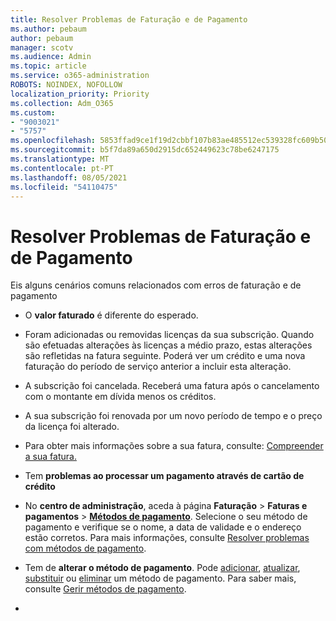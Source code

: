 ```yaml
---
title: Resolver Problemas de Faturação e de Pagamento
ms.author: pebaum
author: pebaum
manager: scotv
ms.audience: Admin
ms.topic: article
ms.service: o365-administration
ROBOTS: NOINDEX, NOFOLLOW
localization_priority: Priority
ms.collection: Adm_O365
ms.custom:
- "9003021"
- "5757"
ms.openlocfilehash: 5853ffad9ce1f19d2cbbf107b83ae485512ec539328fc609b507e41e1a22c9e2
ms.sourcegitcommit: b5f7da89a650d2915dc652449623c78be6247175
ms.translationtype: MT
ms.contentlocale: pt-PT
ms.lasthandoff: 08/05/2021
ms.locfileid: "54110475"
---
```

# <a name="resolving-billing-and-payment-errors"></a>Resolver Problemas de Faturação e de Pagamento

Eis alguns cenários comuns relacionados com erros de faturação e de pagamento

- O  **valor faturado** é diferente do esperado.
- Foram adicionadas ou removidas licenças da sua subscrição. Quando são efetuadas alterações às licenças a médio prazo, estas alterações são refletidas na fatura seguinte. Poderá ver um crédito e uma nova faturação do período de serviço anterior a incluir esta alteração.
- A subscrição foi cancelada. Receberá uma fatura após o cancelamento com o montante em dívida menos os créditos.
- A sua subscrição foi renovada por um novo período de tempo e o preço da licença foi alterado.
- Para obter mais informações sobre a sua fatura, consulte: [Compreender a sua fatura.](https://docs.microsoft.com/microsoft-365/commerce/billing-and-payments/understand-your-invoice2)
- Tem  **problemas ao processar um pagamento através de cartão de crédito**
- No  **centro de administração**, aceda à página  **Faturação**  >  **Faturas e pagamentos**  >  **[Métodos de pagamento](https://go.microsoft.com/fwlink/p/?linkid=2018806)**. Selecione o seu método de pagamento e verifique se o nome, a data de validade e o endereço estão corretos. Para mais informações, consulte [Resolver problemas com métodos de pagamento](https://docs.microsoft.com/microsoft-365/commerce/billing-and-payments/manage-payment-methods#troubleshoot-payment-methods).

- Tem de  **alterar o método de pagamento**. Pode [adicionar](https://docs.microsoft.com/microsoft-365/commerce/billing-and-payments/manage-payment-methods?view=o365-worldwide#add-a-payment-method),  [atualizar](https://docs.microsoft.com/microsoft-365/commerce/billing-and-payments/manage-payment-methods?view=o365-worldwide#update-payment-method-details),  [substituir](https://docs.microsoft.com/microsoft-365/commerce/billing-and-payments/manage-payment-methods?view=o365-worldwide#replace-a-payment-method)  ou  [eliminar](https://docs.microsoft.com/microsoft-365/commerce/billing-and-payments/manage-payment-methods?view=o365-worldwide#delete-a-payment-method)  um método de pagamento. Para saber mais, consulte  [Gerir métodos de pagamento](https://docs.microsoft.com/microsoft-365/commerce/billing-and-payments/manage-payment-methods?view=o365-worldwide).
- 